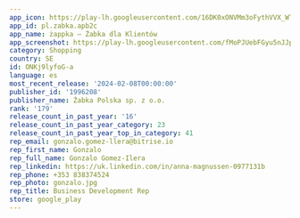 ```yaml
---
app_icon: https://play-lh.googleusercontent.com/16DK0xONVMm3oFythVVX_WTPyXWOG1twnypqJUm7OTSMLO--qYe5tqQFYT9ULRSIGwh8
app_id: pl.zabka.apb2c
app_name: żappka – Żabka dla Klientów
app_screenshot: https://play-lh.googleusercontent.com/fMoPJUebFGyu5nJJp4B_DGOKVLf_Ez-acMQb0Io6VrnoJWhAZhuVRx01cVdBrJafcCI
category: Shopping
country: SE
id: ONKj9lyfoG-a
language: es
most_recent_release: '2024-02-08T00:00:00'
publisher_id: '1996208'
publisher_name: Żabka Polska sp. z o.o.
rank: '179'
release_count_in_past_year: '16'
release_count_in_past_year_category: 23
release_count_in_past_year_top_in_category: 41
rep_email: gonzalo.gomez-llera@bitrise.io
rep_first_name: Gonzalo
rep_full_name: Gonzalo Gomez-Ilera
rep_linkedin: https://uk.linkedin.com/in/anna-magnussen-0977131b
rep_phone: +353 838374524
rep_photo: gonzalo.jpg
rep_title: Business Development Rep
store: google_play
---
```


